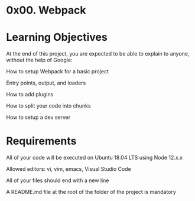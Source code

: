 # 0x00. Webpack

# Learning Objectives
At the end of this project, you are expected to be able to explain to anyone, without the help of Google:


How to setup Webpack for a basic project

Entry points, output, and loaders

How to add plugins

How to split your code into chunks

How to setup a dev server

# Requirements

All of your code will be executed on Ubuntu 18.04 LTS using Node 12.x.x

Allowed editors: vi, vim, emacs, Visual Studio Code

All of your files should end with a new line

A README.md file at the root of the folder of the project is mandatory
